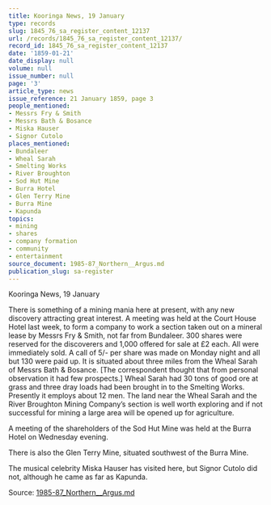 ```yaml
---
title: Kooringa News, 19 January
type: records
slug: 1845_76_sa_register_content_12137
url: /records/1845_76_sa_register_content_12137/
record_id: 1845_76_sa_register_content_12137
date: '1859-01-21'
date_display: null
volume: null
issue_number: null
page: '3'
article_type: news
issue_reference: 21 January 1859, page 3
people_mentioned:
- Messrs Fry & Smith
- Messrs Bath & Bosance
- Miska Hauser
- Signor Cutolo
places_mentioned:
- Bundaleer
- Wheal Sarah
- Smelting Works
- River Broughton
- Sod Hut Mine
- Burra Hotel
- Glen Terry Mine
- Burra Mine
- Kapunda
topics:
- mining
- shares
- company formation
- community
- entertainment
source_document: 1985-87_Northern__Argus.md
publication_slug: sa-register
---
```


Kooringa News, 19 January

There is something of a mining mania here at present, with any new discovery attracting great interest.  A meeting was held at the Court House Hotel last week, to form a company to work a section taken out on a mineral lease by Messrs Fry & Smith, not far from Bundaleer.  300 shares were reserved for the discoverers and 1,000 offered for sale at £2 each.  All were immediately sold.  A call of 5/- per share was made on Monday night and all but 130 were paid up.  It is situated about three miles from the Wheal Sarah of Messrs Bath & Bosance.  [The correspondent thought that from personal observation it had few prospects.]  Wheal Sarah had 30 tons of good ore at grass and three dray loads had been brought in to the Smelting Works.  Presently it employs about 12 men.  The land near the Wheal Sarah and the River Broughton Mining Company’s section is well worth exploring and if not successful for mining a large area will be opened up for agriculture.

A meeting of the shareholders of the Sod Hut Mine was held at the Burra Hotel on Wednesday evening.

There is also the Glen Terry Mine, situated southwest of the Burra Mine.

The musical celebrity Miska Hauser has visited here, but Signor Cutolo did not, although he came as far as Kapunda.

Source: [1985-87_Northern__Argus.md](/downloads/markdown/1985-87_Northern__Argus.md)
